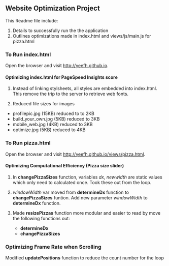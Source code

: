 ## Website Optimization Project

This Readme file include:

1. Details to successfully run the the application
2. Outlines optimizations made in index.html and views/js/main.js for pizza.html

### To Run index.html
Open the browser and visit http://yeefh.github.io.

#### Optimizing index.html for PageSpeed Insights score
1. Instead of linking stylsheets, all styles are embedded into index.html.
This remove the trip to the server to retrieve web fonts.

1. Reduced file sizes for images
* profilepic.jpg (15KB) reduced to to 2KB
* build_your_own.jpg (5KB) reduced to 3KB
* mobile_web.jpg (4KB) reduced to 3KB
* optimize.jpg (5KB) reduced to 4KB

### To Run pizza.html
Open the browser and visit http://yeefh.github.io/views/pizza.html.

#### Optimizing Computational Efficiency (Pizza size slider)
1. In **changePizzaSizes** function, variables *dx*, *newwidth* are static values which only need to calculated once. Took these out from the loop.

2. *windowWidth* var moved from **determineDx** function to **changePizzaSizes** funtion. Add new parameter *windowWidth* to **determineDx** function.

3. Made **resizePizzas** function more modular and easier to read by move the following functions out:
    * **determineDx**
    * **changePizzaSizes**

### Optimizing Frame Rate when Scrolling
Modified **updatePositions** function to reduce the count number for the loop
